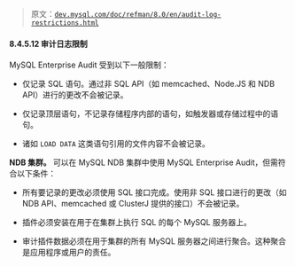 > 原文：[`dev.mysql.com/doc/refman/8.0/en/audit-log-restrictions.html`](https://dev.mysql.com/doc/refman/8.0/en/audit-log-restrictions.html)

#### 8.4.5.12 审计日志限制

MySQL Enterprise Audit 受到以下一般限制：

+   仅记录 SQL 语句。通过非 SQL API（如 memcached、Node.JS 和 NDB API）进行的更改不会被记录。

+   仅记录顶层语句，不记录存储程序内部的语句，如触发器或存储过程中的语句。

+   诸如 `LOAD DATA` 这类语句引用的文件内容不会被记录。

**NDB 集群。** 可以在 MySQL NDB 集群中使用 MySQL Enterprise Audit，但需符合以下条件：

+   所有要记录的更改必须使用 SQL 接口完成。使用非 SQL 接口进行的更改（如 NDB API、memcached 或 ClusterJ 提供的接口）不会被记录。

+   插件必须安装在用于在集群上执行 SQL 的每个 MySQL 服务器上。

+   审计插件数据必须在用于集群的所有 MySQL 服务器之间进行聚合。这种聚合是应用程序或用户的责任。
